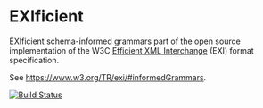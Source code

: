 # EXIficient

EXIficient schema-informed grammars part of the open source implementation of the W3C [Efficient XML Interchange](http://www.w3.org/TR/exi/) (EXI) format specification.

See https://www.w3.org/TR/exi/#informedGrammars.


[![Build Status](https://travis-ci.org/EXIficient/exificient-grammars.svg?branch=master)](https://travis-ci.org/EXIficient/exificient-grammars)

